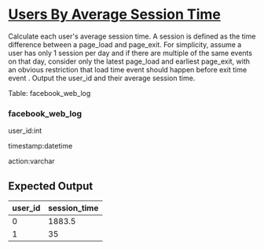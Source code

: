 # [Users By Average Session Time](https://platform.stratascratch.com/coding/10352-users-by-avg-session-time?code_type=3)

Calculate each user's average session time. A session is defined as the time difference between a page_load and page_exit. For simplicity, assume a user has only 1 session per day and if there are multiple of the same events on that day, consider only the latest page_load and earliest page_exit, with an obvious restriction that load time event should happen before exit time event . Output the user_id and their average session time.

Table: facebook_web_log

### facebook_web_log
user_id:int

timestamp:datetime

action:varchar


## Expected Output
<div class="ResultsTable__container ExpectedOutput__results-table"><table class="ResultsTable__table"><thead><tr class="ResultsTable__header-row"><th class="ResultsTable__header-cell">user_id</th><th class="ResultsTable__header-cell">session_time</th></tr></thead><tbody><tr class="ResultsTable__row "><td class="ResultsTable__cell">0</td><td class="ResultsTable__cell">1883.5</td></tr><tr class="ResultsTable__row "><td class="ResultsTable__cell">1</td><td class="ResultsTable__cell">35</td></tr></tbody></table></div>
